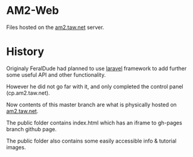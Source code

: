 # AM2-Web
Files hosted on the [am2.taw.net](http://am2.taw.net) server.

# History
Originaly FeralDude had planned to use [laravel](https://laravel.com/) framework to add further some useful API and other functionality.

However he did not go far with it, and only completed the control panel (cp.am2.taw.net).

Now contents of this master branch are what is physically hosted on [am2.taw.net](http://am2.taw.net).

The public folder contains index.html which has an iframe to gh-pages branch github page.

The public folder also contains some easily accessible info & tutorial images.
